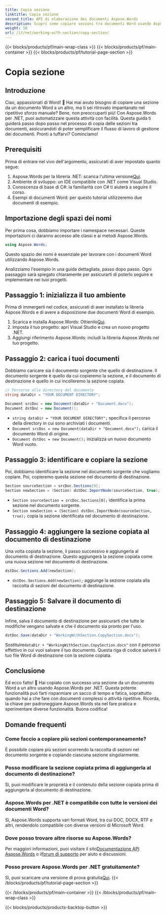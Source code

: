 ```yaml
---
title: Copia sezione
linktitle: Copia sezione
second_title: API di elaborazione dei documenti Aspose.Words
description: Scopri come copiare sezioni tra documenti Word usando Aspose.Words per .NET. Questa guida contiene istruzioni dettagliate per una gestione efficiente dei documenti.
weight: 10
url: /it/net/working-with-section/copy-section/
---
```


{{< blocks/products/pf/main-wrap-class >}}
{{< blocks/products/pf/main-container >}}
{{< blocks/products/pf/tutorial-page-section >}}

# Copia sezione


## Introduzione

Ciao, appassionati di Word! 📄 Hai mai avuto bisogno di copiare una sezione da un documento Word a un altro, ma ti sei ritrovato impantanato nel ripetitivo sforzo manuale? Bene, non preoccuparti più! Con Aspose.Words per .NET, puoi automatizzare questa attività con facilità. Questa guida ti guiderà passo dopo passo nel processo di copia delle sezioni tra documenti, assicurandoti di poter semplificare il flusso di lavoro di gestione dei documenti. Pronti a tuffarvi? Cominciamo!

## Prerequisiti

Prima di entrare nel vivo dell'argomento, assicurati di aver impostato quanto segue:

1.  Aspose.Words per la libreria .NET: scarica l'ultima versione[Qui](https://releases.aspose.com/words/net/).
2. Ambiente di sviluppo: un IDE compatibile con .NET come Visual Studio.
3. Conoscenza di base di C#: la familiarità con C# ti aiuterà a seguire il corso.
4. Esempi di documenti Word: per questo tutorial utilizzeremo due documenti di esempio.

## Importazione degli spazi dei nomi

Per prima cosa, dobbiamo importare i namespace necessari. Queste importazioni ci daranno accesso alle classi e ai metodi Aspose.Words.

```csharp
using Aspose.Words;
```

Questo spazio dei nomi è essenziale per lavorare con i documenti Word utilizzando Aspose.Words.

Analizziamo l'esempio in una guida dettagliata, passo dopo passo. Ogni passaggio sarà spiegato chiaramente per assicurarti di poterlo seguire e implementare nei tuoi progetti.

## Passaggio 1: inizializza il tuo ambiente

Prima di immergerti nel codice, assicurati di aver installato la libreria Aspose.Words e di avere a disposizione due documenti Word di esempio.

1.  Scarica e installa Aspose.Words: Ottienilo[Qui](https://releases.aspose.com/words/net/).
2. Imposta il tuo progetto: apri Visual Studio e crea un nuovo progetto .NET.
3. Aggiungi riferimento Aspose.Words: includi la libreria Aspose.Words nel tuo progetto.

## Passaggio 2: carica i tuoi documenti

Dobbiamo caricare sia il documento sorgente che quello di destinazione. Il documento sorgente è quello da cui copieremo la sezione, e il documento di destinazione è quello in cui incolleremo la sezione copiata.

```csharp
// Percorso alla directory del documento
string dataDir = "YOUR DOCUMENT DIRECTORY";

Document srcDoc = new Document(dataDir + "Document.docx");
Document dstDoc = new Document();
```

- `string dataDir = "YOUR DOCUMENT DIRECTORY";` specifica il percorso della directory in cui sono archiviati i documenti.
- `Document srcDoc = new Document(dataDir + "Document.docx");` carica il documento Word di origine.
- `Document dstDoc = new Document();` inizializza un nuovo documento Word vuoto.

## Passaggio 3: identificare e copiare la sezione

Poi, dobbiamo identificare la sezione nel documento sorgente che vogliamo copiare. Poi, copieremo questa sezione nel documento di destinazione.

```csharp
Section sourceSection = srcDoc.Sections[0];
Section newSection = (Section) dstDoc.ImportNode(sourceSection, true);
```

- `Section sourceSection = srcDoc.Sections[0];` identifica la prima sezione nel documento sorgente.
- `Section newSection = (Section) dstDoc.ImportNode(sourceSection, true);` copia la sezione identificata nel documento di destinazione.

## Passaggio 4: aggiungere la sezione copiata al documento di destinazione

Una volta copiata la sezione, il passo successivo è aggiungerla al documento di destinazione. Questo aggiungerà la sezione copiata come una nuova sezione nel documento di destinazione.

```csharp
dstDoc.Sections.Add(newSection);
```

- `dstDoc.Sections.Add(newSection);` aggiunge la sezione copiata alla raccolta di sezioni del documento di destinazione.

## Passaggio 5: Salvare il documento di destinazione

Infine, salva il documento di destinazione per assicurarti che tutte le modifiche vengano salvate e che il documento sia pronto per l'uso.

```csharp
dstDoc.Save(dataDir + "WorkingWithSection.CopySection.docx");
```

 Sostituire`dataDir + "WorkingWithSection.CopySection.docx"` con il percorso effettivo in cui vuoi salvare il tuo documento. Questa riga di codice salverà il tuo file Word di destinazione con la sezione copiata.

## Conclusione

Ed ecco fatto! 🎉 Hai copiato con successo una sezione da un documento Word a un altro usando Aspose.Words per .NET. Questa potente funzionalità può farti risparmiare un sacco di tempo e fatica, soprattutto quando hai a che fare con documenti complessi o attività ripetitive. Ricorda, la chiave per padroneggiare Aspose.Words sta nel fare pratica e sperimentare diverse funzionalità. Buona codifica!

## Domande frequenti

### Come faccio a copiare più sezioni contemporaneamente?

È possibile copiare più sezioni scorrendo la raccolta di sezioni nel documento sorgente e copiando ciascuna sezione singolarmente.

### Posso modificare la sezione copiata prima di aggiungerla al documento di destinazione?

Sì, puoi modificare le proprietà e il contenuto della sezione copiata prima di aggiungerla al documento di destinazione.

### Aspose.Words per .NET è compatibile con tutte le versioni dei documenti Word?

Sì, Aspose.Words supporta vari formati Word, tra cui DOC, DOCX, RTF e altri, rendendolo compatibile con diverse versioni di Microsoft Word.

### Dove posso trovare altre risorse su Aspose.Words?

 Per maggiori informazioni, puoi visitare il sito[Documentazione API Aspose.Words](https://reference.aspose.com/words/net/) o il[forum di supporto](https://forum.aspose.com/c/words/8) per aiuto e discussioni.

### Posso provare Aspose.Words per .NET gratuitamente?

 Sì, puoi scaricare una versione di prova gratuita[Qui](https://releases.aspose.com/).
{{< /blocks/products/pf/tutorial-page-section >}}

{{< /blocks/products/pf/main-container >}}
{{< /blocks/products/pf/main-wrap-class >}}

{{< blocks/products/products-backtop-button >}}
